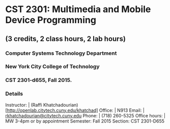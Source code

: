# CST 2301: Multimedia and Mobile Device Programming
## (3 credits, 2 class hours, 2 lab hours)
### Computer Systems Technology Department
### New York City College of Technology
### CST 2301-d655, Fall 2015.

### Details
Instructor: | (Raffi Khatchadourian)[http://openlab.citytech.cuny.edu/khatchad]
Office: | N913
Email: | rkhatchadourian@citytech.cuny.edu
Phone: | (718) 260-5325
Office hours: | MW 3-4pm or by appointment
Semester: Fall 2015
Section: CST 2301-D655

